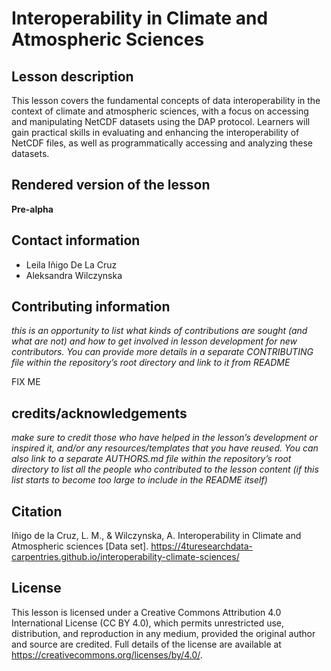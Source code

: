 # Interoperability in Climate and Atmospheric Sciences

## Lesson description
This lesson covers the fundamental concepts of data interoperability in the context of climate and atmospheric sciences, with a focus on accessing and manipulating NetCDF datasets using the DAP protocol. Learners will gain practical skills in evaluating and enhancing the interoperability of NetCDF files, as well as programmatically accessing and analyzing these datasets.

## Rendered version of the lesson 
**Pre-alpha**

## Contact information 
- Leila Iñigo De La Cruz 
- Aleksandra Wilczynska

## Contributing information

*this is an opportunity to list what kinds of contributions are sought (and what are not) and how to get involved in lesson development for new contributors. You can provide more details in a separate CONTRIBUTING file within the repository’s root directory and link to it from README*

FIX ME

## credits/acknowledgements

*make sure to credit those who have helped in the lesson’s development or inspired it, and/or any resources/templates that you have reused. You can also link to a separate AUTHORS.md file within the repository’s root directory to list all the people who contributed to the lesson content (if this list starts to become too large to include in the README itself)*

## Citation

Iñigo de la Cruz, L. M., & Wilczynska, A. Interoperability in Climate and Atmospheric sciences [Data set]. https://4turesearchdata-carpentries.github.io/interoperability-climate-sciences/

## License

This lesson is licensed under a Creative Commons Attribution 4.0 International License (CC BY 4.0), which permits unrestricted use, distribution, and reproduction in any medium, provided the original author and source are credited.
Full details of the license are available at https://creativecommons.org/licenses/by/4.0/.
